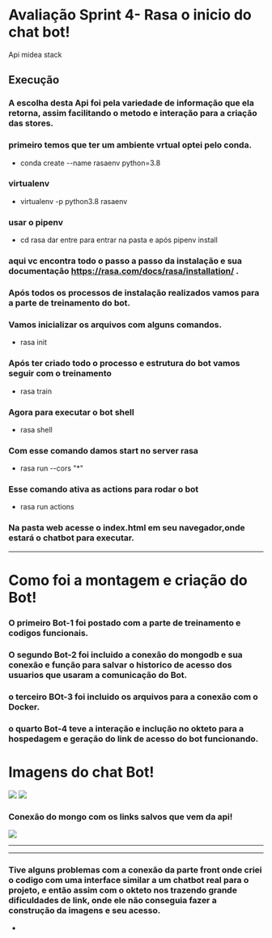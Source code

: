 # Avaliação Sprint 4- Rasa o inicio do chat bot!

Api midea stack

## Execução

### A escolha desta Api foi pela variedade de informação que ela retorna, assim facilitando o metodo e interação para a criação das stores.

### primeiro temos que ter um ambiente vrtual optei pelo conda.

- conda create --name rasaenv python=3.8

### virtualenv

- virtualenv -p python3.8 rasaenv

### usar o pipenv

- cd rasa dar entre para entrar na pasta e após pipenv install

### aqui vc encontra todo o passo a passo da instalação e sua documentação https://rasa.com/docs/rasa/installation/ .

### Após todos os processos de instalação realizados vamos para a parte de treinamento do bot.

### Vamos inicializar os arquivos com alguns comandos.

- rasa init

### Após ter criado todo o processo e estrutura do bot vamos seguir com o treinamento

- rasa train

### Agora para executar o bot shell

- rasa shell

### Com esse comando damos start no server rasa

- rasa run --cors "*"

### Esse comando ativa as actions para rodar o bot

- rasa run actions

### Na pasta web acesse o index.html em seu navegador,onde estará o chatbot para executar.

---
# Como foi a montagem e criação do Bot!


### O primeiro Bot-1 foi postado com a parte de treinamento e codigos funcionais.


### O segundo Bot-2 foi incluido a conexão do mongodb e sua conexão e função para salvar o historico de acesso dos usuarios que usaram a comunicação do Bot.


### o terceiro BOt-3 foi incluido os arquivos para a conexão com o Docker.


### o quarto Bot-4 teve a interação e inclução no okteto para a hospedagem e geração do link de acesso do bot funcionando.

# Imagens do chat Bot!

<img src="https://i.ibb.co/ZMTLPtR/bot1.jpg">

<img src="https://i.ibb.co/P9t8fJZ/bot-2.jpg">

### Conexão do mongo com os links salvos que vem da api!

<img src="https://i.ibb.co/rk9ZMn8/conex-o-do-mongo.jpg">



---
---
### Tive alguns problemas com a conexão da parte front onde criei o codigo com uma interface similar a um chatbot real para o projeto, e então assim com o okteto nos trazendo grande dificuldades de link, onde ele não conseguia fazer a construção da imagens e seu acesso.
- 